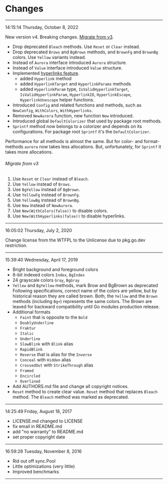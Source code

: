 Changes
=======

---
14:15:14
Thursday, October 8, 2022

New version v4. Breaking changes. [Migrate from v3](#migrate-from-v3).

- Drop deprecated `Bleach` methods. Use `Reset` or `Clear` instead.
- Drop deprecated `Brows` and `BgBrows` methods, and `BrownFg` and `BrownBg`
  colors. Use `Yellow` variants instead.
- Instead of `Aurora` interface introduced `Aurora` structure.
- Instead of `Value` interface introduced `Value` structure.
- Implemented [hyperlinks feature](https://gist.github.com/egmontkob/eb114294efbcd5adb1944c9f3cb5feda).
  - added `Hyperlink` method
  - added `HyperlinkTarget` and `HyperlinkParams` methods
  - added `HyperlinkParam` type, `IsValidHyperlinkTarget`,
    `IsValidHyperlinkParam`, `HyperlinkID`, `HyperlinkEscape`,
    `HyperlinkUnescape` helper functions.
- Introduced `Config` and related functions and methods, such as `NewConfig`,
  `WithColors`, `WithHyperlinks`.
- Removed `NewAurora` function, new function `New` introduced.
- Introduced global `DefaultColorizer` that used by package root methods.
- `Sprintf` method now belongs to a colorizer and depends on its configurations.
  For package root `Sprintf` it's the `DefaultColorizer`.

Performance for all methods is almost the same. But for color- and
format-methods `aurora` now takes less allocations. But, unfortunately, for
`Sprintf` it takes more allocations.

###### Migrate from v3

1. Use `Reset` or `Clear` instead of `Bleach`.
2. Use `Yellow` instead of `Brows`.
3. Use `BgYellow` instead of `BgBrown`.
4. Use `YellowFg` instead of `BrownFg`.
5. Use `YellowBg` instead of `BrownBg`.
6. Use `New` instead of `NewAurora`.
7. Use `New(WithColors(false))` to disable colors.
8. Use `New(WithHyperlinks(false))` to disable hyperlinks.

---
16:05:02
Thursday, July 2, 2020

Change license from the WTFPL to the Unlicense due to pkg.go.dev restriction.

---
15:39:40
Wednesday, April 17, 2019

- Bright background and foreground colors
- 8-bit indexed colors `Index`, `BgIndex`
- 24 grayscale colors `Gray`, `BgGray`
- `Yellow` and `BgYellow` methods, mark Brow and BgBrown as deprecated
  Following specifications, correct name of the colors are yellow, but
  by historical reason they are called brown. Both, the `Yellow` and the
  `Brown` methods (including `Bg+`) represents the same colors. The Brown
  are leaved for backward compatibility until Go modules production release.
- Additional formats
  + `Faint` that is opposite to the `Bold`
  + `DoublyUnderline`
  + `Fraktur`
  + `Italic`
  + `Underline`
  + `SlowBlink` with `Blink` alias
  + `RapidBlink`
  + `Reverse` that is alias for the `Inverse`
  + `Conceal` with `Hidden` alias
  + `CrossedOut` with `StrikeThrough` alias
  + `Framed`
  + `Encircled`
  + `Overlined`
- Add AUTHORS.md file and change all copyright notices.
- `Reset` method to create clear value. `Reset` method that replaces
  `Bleach` method. The `Bleach` method was marked as deprecated.

---

14:25:49
Friday, August 18, 2017

- LICENSE.md changed to LICENSE
- fix email in README.md
- add "no warranty" to README.md
- set proper copyright date

---

16:59:28
Tuesday, November 8, 2016

- Rid out off sync.Pool
- Little optimizations (very little)
- Improved benchmarks

---
